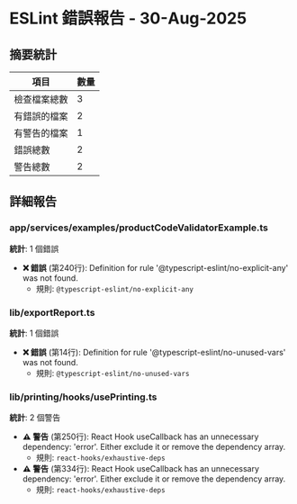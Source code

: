 # ESLint 錯誤報告 - 30-Aug-2025

## 摘要統計

| 項目         | 數量 |
| ------------ | ---- |
| 檢查檔案總數 | 3    |
| 有錯誤的檔案 | 2    |
| 有警告的檔案 | 1    |
| 錯誤總數     | 2    |
| 警告總數     | 2    |

## 詳細報告

### app/services/examples/productCodeValidatorExample.ts

**統計**: 1 個錯誤

- **❌ 錯誤** (第240行): Definition for rule '@typescript-eslint/no-explicit-any' was not found.
  - 規則: `@typescript-eslint/no-explicit-any`

### lib/exportReport.ts

**統計**: 1 個錯誤

- **❌ 錯誤** (第14行): Definition for rule '@typescript-eslint/no-unused-vars' was not found.
  - 規則: `@typescript-eslint/no-unused-vars`

### lib/printing/hooks/usePrinting.ts

**統計**: 2 個警告

- **⚠️ 警告** (第250行): React Hook useCallback has an unnecessary dependency: 'error'. Either exclude it or remove the dependency array.
  - 規則: `react-hooks/exhaustive-deps`
- **⚠️ 警告** (第334行): React Hook useCallback has an unnecessary dependency: 'error'. Either exclude it or remove the dependency array.
  - 規則: `react-hooks/exhaustive-deps`

